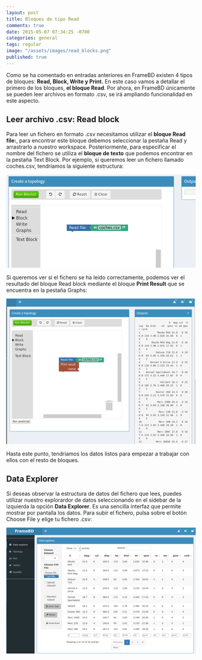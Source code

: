 ```yaml
---
layout: post
title: Bloques de tipo Read
comments: true
date: 2015-05-07 07:34:25 -0700
categories: general
tags: regular
image: "/assets/images/read_blocks.png"
published: true
---
```


Como se ha comentado en entradas anteriores en FrameBD existen 4 tipos de bloques: **Read, Block, Write y Print.** En este caso vamos a detallar el primero de los bloques, **el bloque Read**. Por ahora, en FrameBD únicamente se pueden leer archivos en formato .csv, se irá ampliando funcionalidad en este aspecto.


## Leer archivo .csv: Read block
Para leer un fichero en formato .csv necesitamos utilizar el **bloque Read file:**, para encontrar este bloque debemos seleccionar la pestaña Read y arrastrarlo a nuestro workspace. Posteriormente, para especificar el nombre del fichero se utiliza el **bloque de texto** que podemos encontrar en la pestaña Text Block. Por ejemplo, si queremos leer un fichero llamado coches.csv, tendríamos la siguiente estructura:

![](/assets/article_images/read_blocks/ejemplo1.png)


Si queremos ver si el fichero se ha leido correctamente, podemos ver el resultado del bloque Read block mediante el bloque **Print Result** que se encuentra en la pestaña Graphs:

![](/assets/article_images/read_blocks/ejemplo2.png)

Hasta este punto, tendriamos los datos listos para empezar a trabajar con ellos con el resto de bloques.


## Data Explorer
Si deseas observar la estructura de datos del fichero que lees, puedes utilizar nuestro explorardor de datos seleccionando en el sidebar de la izquierda la opción **Data Explorer**. Es una sencilla interfaz que permite mostrar por pantalla los datos. Para subir el fichero, pulsa sobre el botón Choose File y elige tu fichero .csv:

![](/assets/article_images/block_blocks/ejemplo2.png)


